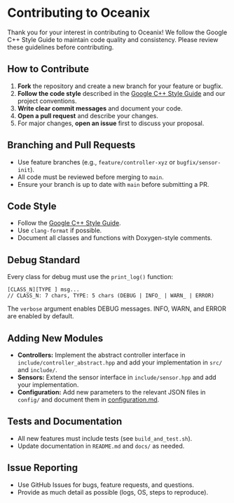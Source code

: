 # Contributing to Oceanix

Thank you for your interest in contributing to Oceanix! We follow the Google C++ Style Guide to maintain code quality and consistency. Please review these guidelines before contributing.

## How to Contribute

1. **Fork** the repository and create a new branch for your feature or bugfix.
2. **Follow the code style** described in the [Google C++ Style Guide](https://google.github.io/styleguide/cppguide.html) and our project conventions.
3. **Write clear commit messages** and document your code.
4. **Open a pull request** and describe your changes.
5. For major changes, **open an issue** first to discuss your proposal.

## Branching and Pull Requests

- Use feature branches (e.g., `feature/controller-xyz` or `bugfix/sensor-init`).
- All code must be reviewed before merging to `main`.
- Ensure your branch is up to date with `main` before submitting a PR.

## Code Style

- Follow the [Google C++ Style Guide](https://google.github.io/styleguide/cppguide.html).
- Use `clang-format` if possible.
- Document all classes and functions with Doxygen-style comments.

## Debug Standard

Every class for debug must use the `print_log()` function:

```
[CLASS_N][TYPE ] msg...
// CLASS_N: 7 chars, TYPE: 5 chars (DEBUG | INFO_ | WARN_ | ERROR)
```

The `verbose` argument enables DEBUG messages. INFO, WARN, and ERROR are enabled by default.

## Adding New Modules

- **Controllers:** Implement the abstract controller interface in `include/controller_abstract.hpp` and add your implementation in `src/` and `include/`.
- **Sensors:** Extend the sensor interface in `include/sensor.hpp` and add your implementation.
- **Configuration:** Add new parameters to the relevant JSON files in `config/` and document them in [configuration.md](configuration.md).

## Tests and Documentation

- All new features must include tests (see `build_and_test.sh`).
- Update documentation in `README.md` and `docs/` as needed.

## Issue Reporting

- Use GitHub Issues for bugs, feature requests, and questions.
- Provide as much detail as possible (logs, OS, steps to reproduce).